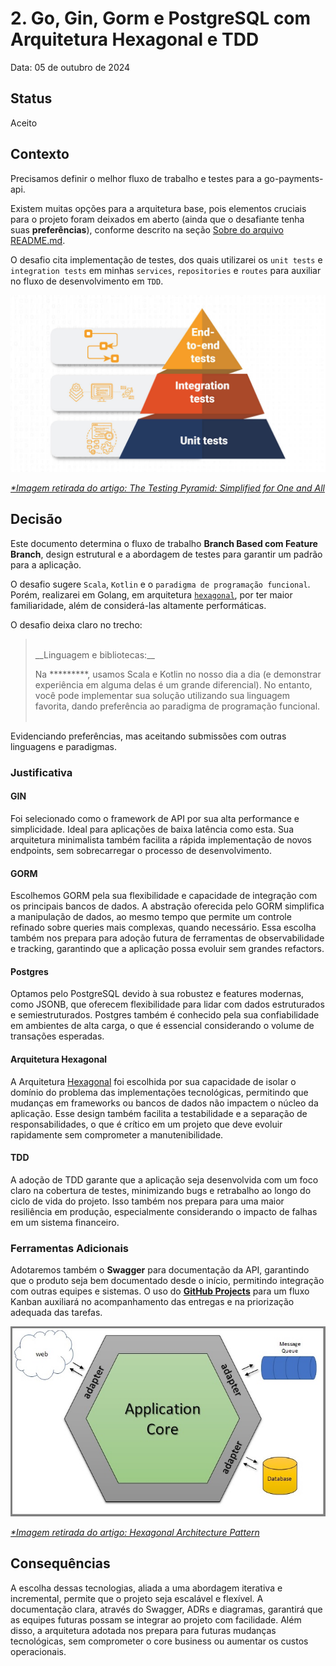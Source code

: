 # 2. Go, Gin, Gorm e PostgreSQL com Arquitetura Hexagonal e TDD

Data: 05 de outubro de 2024

## Status

Aceito

## Contexto

Precisamos definir o melhor fluxo de trabalho e testes para a go-payments-api.

Existem muitas opções para a arquitetura base, pois elementos cruciais para o projeto foram deixados em aberto (ainda que o desafiante tenha suas __preferências__), conforme descrito na seção [Sobre do arquivo README.md](../../../README.md).

O desafio cita implementação de testes, dos quais utilizarei os `unit tests` e `integration tests` em minhas `services`, `repositories` e `routes` para auxiliar no fluxo de desenvolvimento em `TDD`.

<img src="../../assets/images/layout/graphics/test_pyramid.jpg">

_[*Imagem retirada do artigo: The Testing Pyramid: Simplified for One and All](https://www.headspin.io/blog/the-testing-pyramid-simplified-for-one-and-all)_

## Decisão

Este documento determina o fluxo de trabalho __Branch Based com Feature Branch__, design estrutural e a abordagem de testes para garantir um padrão para a aplicação.

O desafio sugere `Scala`, `Kotlin` e o `paradigma de programação funcional`. Porém, realizarei em Golang, em arquitetura [`hexagonal`](https://alistair.cockburn.us/hexagonal-architecture/), por ter maior familiaridade, além de considerá-las altamente performáticas.

O desafio deixa claro no trecho:

><br/>
> __Linguagem e bibliotecas:__
> 
> Na *********, usamos Scala e Kotlin no nosso dia a dia (e demonstrar experiência em alguma delas é um grande diferencial). No entanto, você pode implementar sua solução utilizando sua linguagem favorita, dando preferência ao paradigma de programação funcional.
> <br/>
> <br/>

Evidenciando preferências, mas aceitando submissões com outras linguagens e paradigmas.

### Justificativa

#### GIN
Foi selecionado como o framework de API por sua alta performance e simplicidade. Ideal para aplicações de baixa latência como esta. Sua arquitetura minimalista também facilita a rápida implementação de novos endpoints, sem sobrecarregar o processo de desenvolvimento. 

#### GORM
Escolhemos GORM pela sua flexibilidade e capacidade de integração com os principais bancos de dados. A abstração oferecida pelo GORM simplifica a manipulação de dados, ao mesmo tempo que permite um controle refinado sobre queries mais complexas, quando necessário. Essa escolha também nos prepara para adoção futura de ferramentas de observabilidade e tracking, garantindo que a aplicação possa evoluir sem grandes refactors.

#### Postgres
Optamos pelo PostgreSQL devido à sua robustez e features modernas, como JSONB, que oferecem flexibilidade para lidar com dados estruturados e semiestruturados. Postgres também é conhecido pela sua confiabilidade em ambientes de alta carga, o que é essencial considerando o volume de transações esperadas.

#### Arquitetura Hexagonal
A Arquitetura [Hexagonal](https://alistair.cockburn.us/hexagonal-architecture/) foi escolhida por sua capacidade de isolar o domínio do problema das implementações tecnológicas, permitindo que mudanças em frameworks ou bancos de dados não impactem o núcleo da aplicação. Esse design também facilita a testabilidade e a separação de responsabilidades, o que é crítico em um projeto que deve evoluir rapidamente sem comprometer a manutenibilidade.

#### TDD
A adoção de TDD garante que a aplicação seja desenvolvida com um foco claro na cobertura de testes, minimizando bugs e retrabalho ao longo do ciclo de vida do projeto. Isso também nos prepara para uma maior resiliência em produção, especialmente considerando o impacto de falhas em um sistema financeiro.

### Ferramentas Adicionais
Adotaremos também o **Swagger** para documentação da API, garantindo que o produto seja bem documentado desde o início, permitindo integração com outras equipes e sistemas. O uso do [**GitHub Projects**](https://github.com/users/jtonynet/projects/7/views/1) para um fluxo Kanban auxiliará no acompanhamento das entregas e na priorização adequada das tarefas.


<img src="../../assets/images/layout/graphics/hexagonal_style-1.jpg">

_[*Imagem retirada do artigo: Hexagonal Architecture Pattern](https://elemarjr.com/arquivo/ensuring-the-quality-of-the-domain-model-through-the-hexagonal-architecture-pattern/)_

## Consequências

A escolha dessas tecnologias, aliada a uma abordagem iterativa e incremental, permite que o projeto seja escalável e flexível. A documentação clara, através do Swagger, ADRs e diagramas, garantirá que as equipes futuras possam se integrar ao projeto com facilidade. Além disso, a arquitetura adotada nos prepara para futuras mudanças tecnológicas, sem comprometer o core business ou aumentar os custos operacionais.

